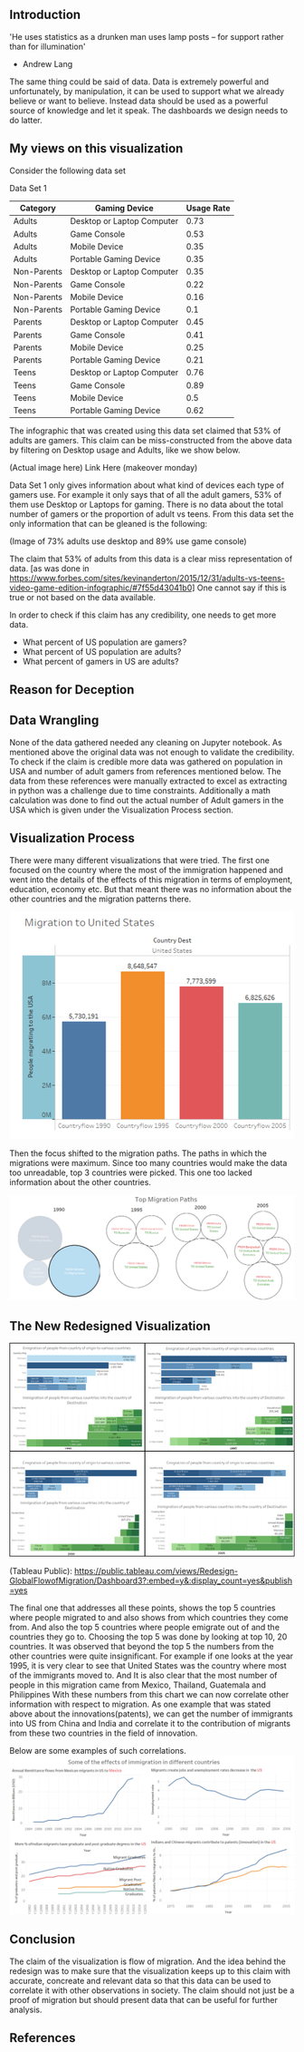 ## Introduction

'He uses statistics as a drunken man uses lamp posts – for support rather than for illumination'
 - Andrew Lang

The same thing could be said of data. Data is extremely powerful and unfortunately, by manipulation, it can be used to support what we already believe or want to believe. Instead data should be used as a powerful source of knowledge and let it speak. The dashboards we design needs to do latter.


## My views on this visualization

Consider the following data set

Data Set 1

| Category | Gaming Device | Usage Rate |
| --- | --- | --- |
| Adults | Desktop or Laptop Computer	| 0.73 |
| Adults | Game Console | 0.53 |
| Adults | Mobile Device | 0.35 |
| Adults	| Portable Gaming Device	| 0.35 |
| Non-Parents |	Desktop or Laptop Computer |	0.35 |
| Non-Parents	| Game Console | 0.22 |
| Non-Parents	| Mobile Device	| 0.16 |
| Non-Parents	| Portable Gaming Device	| 0.1 |
| Parents	| Desktop or Laptop Computer	| 0.45 |
| Parents	| Game Console | 0.41 |
| Parents | Mobile Device	| 0.25 |
| Parents	| Portable Gaming Device	| 0.21 |
| Teens | Desktop or Laptop Computer	| 0.76 |
| Teens | Game Console	| 0.89 |
| Teens | Mobile Device| 0.5 |
| Teens	| Portable Gaming Device	| 0.62 |

The infographic that was created using this data set claimed that 53% of adults are gamers. This claim can be miss-constructed from the above data by filtering on Desktop usage and Adults, like we show below.

(Actual image here)
Link Here (makeover monday)
 
Data Set 1 only gives information about what kind of devices each type of gamers use. For example it only says that of all the adult gamers, 53% of them use Desktop or Laptops for gaming. There is no data about the total number of gamers or the proportion of adult vs teens. From this data set the only information that can be gleaned is the following:
 
(Image of 73% adults use desktop and 89% use game console) 
 
The claim that 53% of adults from this data is a clear miss representation of data. [as was done in https://www.forbes.com/sites/kevinanderton/2015/12/31/adults-vs-teens-video-game-edition-infographic/#7f55d43041b0]
One cannot say if this is true or not based on the data available.

In order to check if this claim has any credibility, one needs to get more data. 

+	What percent of US population are gamers?
+	What percent of US population are adults?
+	What percent of gamers in US are adults?


## Reason for Deception



## Data Wrangling

None of the data gathered needed any cleaning on Jupyter notebook. As mentioned above the original data was not enough to validate the credibility. To check if the claim is credible more data was gathered on population in USA and number of adult gamers from references mentioned below. The data from these references were manually extracted to excel as extracting in python was a challenge due to time constraints.
Additionally a math calculation was done to find out the actual number of Adult gamers in the USA which is given under the Visualization Process section. 

## Visualization Process

There were many different visualizations that were tried. The first one focused on the country where the most of the immigration happened and went into the details of the effects of this migration in terms of employment, education, economy etc. But that meant there was no information about the other countries and the migration patterns there. 

![Alt text](https://github.com/bhargavre/Dashboard_Labs/blob/master/Redesign/Migration%20to%20US.png)

Then the focus shifted to the migration paths. The paths in which the migrations were maximum. Since too many countries would make the data too unreadable, top 3 countries were picked. This one too lacked information about the other countries.

![Alt text](https://github.com/bhargavre/Dashboard_Labs/blob/master/Redesign/Top%20Migration%20Paths.png)


## The New Redesigned Visualization

![Alt text](https://github.com/bhargavre/Dashboard_Labs/blob/master/Redesign/Dashboard%203.png)

(Tableau Public): https://public.tableau.com/views/Redesign-GlobalFlowofMigration/Dashboard3?:embed=y&:display_count=yes&publish=yes


The final one that addresses all these points, shows the top 5 countries where people migrated to and also shows from which countries they come from. And also the top 5 countries where people emigrate out of and the countries they go to. Choosing the top 5 was done by looking at top 10, 20 countries. It was observed that beyond the top 5 the numbers from the other countries were quite insignificant. 
For example if one looks at the year 1995, it is very clear to see that United States was the country where most of the immigrants moved to. And It is also clear that the most number of people in this migration came from Mexico, Thailand, Guatemala and Philippines 
With these numbers from this chart we can now correlate other information with respect to migration. As one example that was stated above about the innovations(patents), we can get the number of immigrants into US from China and India and correlate it to the contribution of migrants from these two countries in the field of innovation. 

Below are some examples of such correlations. 
![Alt text](https://github.com/bhargavre/Dashboard_Labs/blob/master/Redesign/Dashboard%202.png)

## Conclusion

The claim of the visualization is flow of migration. And the idea behind the redesign was to make sure that the visualization keeps up to this claim with accurate, concreate and relevant data so that this data can be used to correlate it with other observations in society. The claim should not just be a proof of migration but should present data that can be useful for further analysis.


## References

